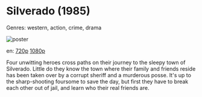 # Silverado (1985)

Genres: western, action, crime, drama

![poster](http://image.tmdb.org/t/p/w500/7N0rhBuMd3MJwRWtyYWCswbe8ED.jpg)

en:
  [720p](magnet:?xt=urn:btih:7862AD9818A6500EEA2286EC71F02DCFD8FC5782&tr=udp://glotorrents.pw:6969/announce&tr=udp://tracker.opentrackr.org:1337/announce&tr=udp://torrent.gresille.org:80/announce&tr=udp://tracker.openbittorrent.com:80&tr=udp://tracker.coppersurfer.tk:6969&tr=udp://tracker.leechers-paradise.org:6969&tr=udp://p4p.arenabg.ch:1337&tr=udp://tracker.internetwarriors.net:1337)
  [1080p](magnet:?xt=urn:btih:A3ED7CBAB2255DB6C54DBBEF980785E6E787AA42&tr=udp://glotorrents.pw:6969/announce&tr=udp://tracker.opentrackr.org:1337/announce&tr=udp://torrent.gresille.org:80/announce&tr=udp://tracker.openbittorrent.com:80&tr=udp://tracker.coppersurfer.tk:6969&tr=udp://tracker.leechers-paradise.org:6969&tr=udp://p4p.arenabg.ch:1337&tr=udp://tracker.internetwarriors.net:1337)
  


Four unwitting heroes cross paths on their journey to the sleepy town of Silverado. Little do they know the town where their family and friends reside has been taken over by a corrupt sheriff and a murderous posse. It's up to the sharp-shooting foursome to save the day, but first they have to break each other out of jail, and learn who their real friends are.